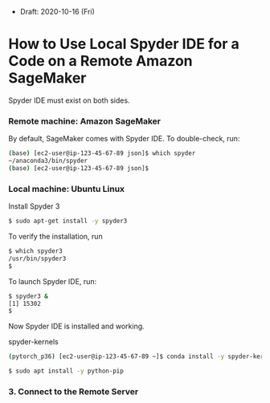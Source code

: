 * Draft: 2020-10-16 (Fri)

# How to Use Local Spyder IDE for a Code on a Remote Amazon SageMaker

Spyder IDE must exist on both sides. 

### Remote machine: Amazon SageMaker

By default, SageMaker comes with Spyder IDE. To double-check, run:

```bash
(base) [ec2-user@ip-123-45-67-89 json]$ which spyder
~/anaconda3/bin/spyder
(base) [ec2-user@ip-123-45-67-89 json]$ 
```

### Local machine: Ubuntu Linux

Install Spyder 3

```bash
$ sudo apt-get install -y spyder3
```

To verify the installation, run

```bash
$ which spyder3
/usr/bin/spyder3
$
```

To launch Spyder IDE, run:

```bash
$ spyder3 &
[1] 15302
$
```

Now Spyder IDE is installed and working. 

spyder-kernels



```bash
(pytorch_p36) [ec2-user@ip-123-45-67-89 ~]$ conda install -y spyder-kernels
```



```bash
$ sudo apt install -y python-pip
```

### 3. Connect to the Remote Server
